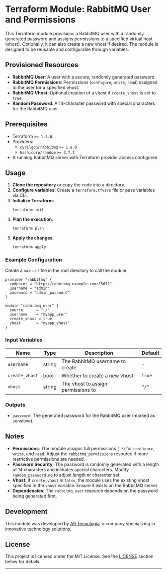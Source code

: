 # Terraform Module: RabbitMQ User and Permissions

This Terraform module provisions a RabbitMQ user with a randomly generated password and assigns permissions to a specified virtual host (vhost). Optionally, it can also create a new vhost if desired. The module is designed to be reusable and configurable through variables.

## Provisioned Resources
- **RabbitMQ User**: A user with a secure, randomly generated password.
- **RabbitMQ Permissions**: Permissions (`configure`, `write`, `read`) assigned to the user for a specified vhost.
- **RabbitMQ Vhost**: Optional creation of a vhost if `create_vhost` is set to `true`.
- **Random Password**: A 14-character password with special characters for the RabbitMQ user.

## Prerequisites
- Terraform `>= 1.3.6`.
- Providers:
  - `cyrilgdn/rabbitmq` `>= 1.8.0`
  - `hashicorp/random` `>= 3.7.1`
- A running RabbitMQ server with Terraform provider access configured.

## Usage
1. **Clone the repository** or copy the code into a directory.
2. **Configure variables**: Create a `terraform.tfvars` file or pass variables via CLI.
3. **Initialize Terraform**:
   ```bash
   terraform init
   ```
4. **Plan the execution**:
   ```bash
   terraform plan
   ```
5. **Apply the changes**:
   ```bash
   terraform apply
   ```

### Example Configuration
Create a `main.tf` file in the root directory to call the module:

```hcl
provider "rabbitmq" {
  endpoint = "http://rabbitmq.example.com:15672"
  username = "admin"
  password = "admin_password"
}

module "rabbitmq_user" {
  source      = "./"
  username    = "myapp_user"
  create_vhost = true
  vhost       = "myapp_vhost"
}
```

### Input Variables
| Name           | Type   | Description                                   | Default |
|----------------|--------|-----------------------------------------------|---------|
| `username`     | string | The RabbitMQ username to create              | -       |
| `create_vhost` | bool   | Whether to create a new vhost                | `true`  |
| `vhost`        | string | The vhost to assign permissions to           | `"/"`   |

### Outputs
- `password`: The generated password for the RabbitMQ user (marked as sensitive).

## Notes
- **Permissions**: The module assigns full permissions (`.*`) for `configure`, `write`, and `read`. Adjust the `rabbitmq_permissions` resource if more restrictive permissions are needed.
- **Password Security**: The password is randomly generated with a length of 14 characters and includes special characters. Modify `random_password.mq` to adjust length or character set.
- **Vhost**: If `create_vhost` is `false`, the module uses the existing vhost specified in the `vhost` variable. Ensure it exists on the RabbitMQ server.
- **Dependencies**: The `rabbitmq_user` resource depends on the password being generated first.

## Development
This module was developed by [A9 Tecnologia](https://www.a9tech.com.br), a company specializing in innovative technology solutions.

## License
This project is licensed under the MIT License. See the [LICENSE](#license) section below for details.

---